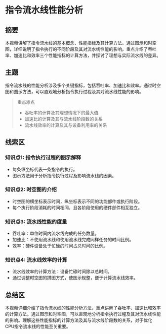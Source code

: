 # 指令流水线性能分析

## 摘要

本视频讲解了指令流水线的基本概念、性能指标及其计算方法。通过图示和时空图，详细说明了指令执行的不同阶段及其对流水线性能的影响。重点介绍了吞吐率、加速比和效率三个性能指标的计算方法，并探讨了理想与实际流水线的差异。

## 主题

指令流水线的性能分析涉及多个关键指标，包括吞吐率、加速比和效率。通过时空图和图示方法，可以直观地分析指令执行过程及其对流水线性能的影响。

> 重点难点
>
> - 吞吐率的计算及其理想情况下的最大值
> - 加速比的计算及其与流水线阶段数的关系
> - 流水线效率的计算及其与设备利用率的关系

## 线索区

### 知识点1: 指令执行过程的图示解释
- 每条纵坐标代表一条指令的执行。
- 图示方法用于分析指令执行过程及影响流水线的因素。

### 知识点2: 时空图的介绍
- 时空图的横坐标表示时间，纵坐标表示不同的功能部件或执行阶段。
- 每个执行阶段消耗的时间相同，且各阶段使用的硬件部件相互独立。

### 知识点3: 流水线性能的度量
- 吞吐率：单位时间内流水线完成的任务数量。
- 加速比：不使用流水线和使用流水线完成同样任务的时间比例。
- 效率：硬件设备处于忙碌的时间占总时间的比例。

### 知识点4: 流水线效率的计算
- 流水线效率的计算方法：设备忙碌时间除以总时间。
- 通过调整时空图的拼图方式，使图示规整，便于计算流水线效率。

## 总结区

本视频详细介绍了指令流水线的性能分析方法，重点讲解了吞吐率、加速比和效率的计算方法。通过图示和时空图，可以直观地分析指令执行过程及其对流水线性能的影响。理解这些性能指标的计算方法及其与流水线阶段数的关系，对于优化CPU指令流水线的性能至关重要。